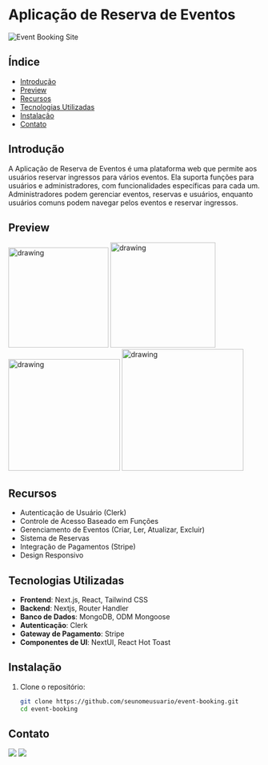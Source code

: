 # Aplicação de Reserva de Eventos

![Event Booking Site](https://booking-event-kaio.vercel.app/)

## Índice
- [Introdução](#Introdução)
- [Preview](#preview)
- [Recursos](#recursos)
- [Tecnologias Utilizadas](#tecnologias-utilizadas)
- [Instalação](#instalação)
- [Contato](#contato)

## Introdução
A Aplicação de Reserva de Eventos é uma plataforma web que permite aos usuários reservar ingressos para vários eventos. Ela suporta funções para usuários e administradores, com funcionalidades específicas para cada um. Administradores podem gerenciar eventos, reservas e usuários, enquanto usuários comuns podem navegar pelos eventos e reservar ingressos.

## Preview
<img src="https://github.com/kaiotcp1/PROJECT----Perscom-laboratory/assets/31595749/8617c324-e6ef-4cdf-b203-76f49d38936d" alt="drawing" width="200"/>
<img src="https://github.com/kaiotcp1/PROJECT----Perscom-laboratory/assets/31595749/186a95ad-3054-4306-96fb-e0db7cd6b39e" alt="drawing" width="210"/>
<img src="https://github.com/kaiotcp1/PROJECT----Perscom-laboratory/assets/31595749/71fb46c4-de4a-49e0-b911-8051d5b1ad7f" alt="drawing" width="223"/>
<img src="https://github.com/kaiotcp1/PROJECT----Perscom-laboratory/assets/31595749/a671f541-ae3f-453d-b2ae-e514d4b68e43" alt="drawing" width="243"/>


## Recursos
- Autenticação de Usuário (Clerk)
- Controle de Acesso Baseado em Funções
- Gerenciamento de Eventos (Criar, Ler, Atualizar, Excluir)
- Sistema de Reservas
- Integração de Pagamentos (Stripe)
- Design Responsivo

## Tecnologias Utilizadas
- **Frontend**: Next.js, React, Tailwind CSS
- **Backend**: Nextjs, Router Handler
- **Banco de Dados**: MongoDB, ODM Mongoose
- **Autenticação**: Clerk
- **Gateway de Pagamento**: Stripe
- **Componentes de UI**: NextUI, React Hot Toast

## Instalação
1. Clone o repositório:
   ```bash
   git clone https://github.com/seunomeusuario/event-booking.git
   cd event-booking

## Contato
  <a href = "mailto:kaiotcp1@gmail.com@gmail.com"><img src="https://img.shields.io/badge/-Gmail-%23333?style=for-the-badge&logo=gmail&logoColor=white" target="_blank"></a>
  <a href="https://www.linkedin.com/in/hpkaio" target="_blank"><img src="https://img.shields.io/badge/-LinkedIn-%230077B5?style=for-the-badge&logo=linkedin&logoColor=white" target="_blank"></a> 
